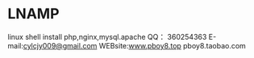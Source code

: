 # LNAMP
linux shell install php,nginx,mysql.apache
QQ： 360254363
E-mail:cylcjy009@gmail.com
WEBsite:www.pboy8.top pboy8.taobao.com
